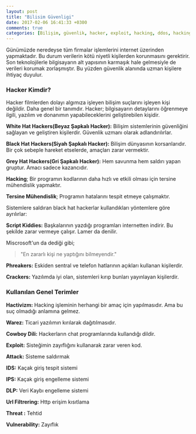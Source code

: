 ```yaml
---
layout: post
title: "Bilisim Güvenligi"
date: 2017-02-06 16:41:33 +0300
comments: true
categories: [Bilişim, güvenlik, hacker, exploit, hacking, ddos, hacking]
---
```


Günümüzde neredeyse tüm firmalar işlemlerini internet üzerinden yapmaktadır. Bu durum verilerin kötü niyetli kişilerden korunmasını gerektirir. Son teknolojilerle bilgisayarın alt yapısının karmaşık hale gelmesiyle de verileri korumak zorlaşmıştır. Bu yüzden güvenlik alanında uzman kişilere ihtiyaç duyulur.

### Hacker Kimdir?


 Hacker filmlerden dolayı algımıza işleyen bilişim suçlarını işleyen kişi değildir. Daha genel bir tanımdır. Hacker; bilgisayarın detaylarını öğrenmeye ilgili, yazılım ve donanımın yapabileceklerini geliştirebilen kişidir.
<!-- More -->
**White Hat Hackers(Beyaz Şapkalı Hacker):**   Bilişim sistemlerinin güvenliğini sağlayan ve geliştiren kişilerdir. Güvenlik uzmanı olarak adlandırılırlar.

**Black Hat Hackers(Siyah Şapkalı Hacker):** Bilişim dünyasının korsanlarıdır. Bir çok sebeple hareket etselerde, amaçları zarar vermektir.

**Grey Hat Hackers(Gri Şapkalı Hacker):** Hem savunma hem saldırı yapan gruptur. Amacı sadece kazancıdır.


**Hacking**; Bir programın kodlarının daha hızlı ve etkili olması için tersine mühendislik yapmaktır.


**Tersine Mühendislik**; Programın hatalarını tespit etmeye çalışmaktır.


Sistemlere saldıran black hat hackerlar kullandıkları yöntemlere göre ayrılırlar:


**Script Kiddies:** Başkalarının yazdığı programları internetten indirir. Bu şekilde zarar vermeye çalışır. Lamer da denilir.

Miscrosoft'un da dediği gibi;

>"En zararlı kişi ne yaptığını bilmeyendir."


**Phreakers:** Eskiden sentral ve telefon hatlarının açıkları kullanan kişilerdir.


**Crackers:** Yazılımda  iyi olan, sistemleri kırıp bunları yayınlayan kişilerdir.


### Kullanılan Genel Terimler


**Hactivizm:** Hacking işleminin herhangi bir amaç için yapılmasıdır. Ama bu suç olmadığı anlamına gelmez.


**Warez:** Ticari yazılımın kırılarak dağıtılmasıdır.


**Cowboy Dili:** Hackerların chat programlarında kullandığı dildir.


**Exploit:** Sisteğimin zayıflığını kullanarak zarar veren kod.


**Attack:** Sisteme saldırmak


**IDS:** Kaçak giriş tespit sistemi


**IPS:** Kaçak giriş engelleme sistemi


**DLP:** Veri Kaybı engelleme sistemi


**Url Filtrering:** Http erişim kısıtlama


**Threat :** Tehtid


**Vulnerability:** Zayıflık
